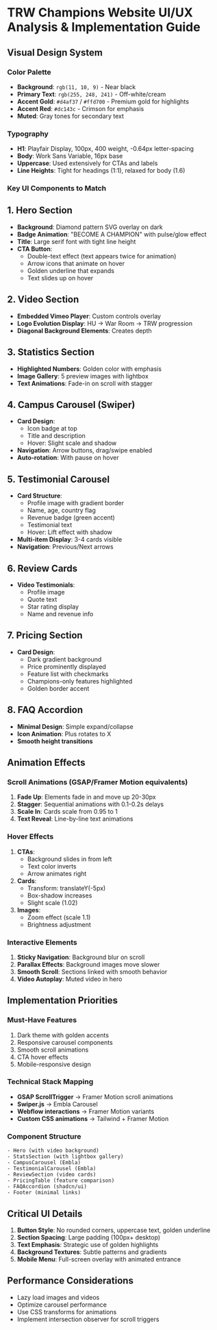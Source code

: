 # TRW Champions Website UI/UX Analysis & Implementation Guide

## Visual Design System

### Color Palette
- **Background**: `rgb(11, 10, 9)` - Near black
- **Primary Text**: `rgb(255, 248, 241)` - Off-white/cream
- **Accent Gold**: `#d4af37` / `#ffd700` - Premium gold for highlights
- **Accent Red**: `#dc143c` - Crimson for emphasis
- **Muted**: Gray tones for secondary text

### Typography
- **H1**: Playfair Display, 100px, 400 weight, -0.64px letter-spacing
- **Body**: Work Sans Variable, 16px base
- **Uppercase**: Used extensively for CTAs and labels
- **Line Heights**: Tight for headings (1:1), relaxed for body (1.6)

### Key UI Components to Match

## 1. Hero Section
- **Background**: Diamond pattern SVG overlay on dark
- **Badge Animation**: "BECOME A CHAMPION" with pulse/glow effect
- **Title**: Large serif font with tight line height
- **CTA Button**: 
  - Double-text effect (text appears twice for animation)
  - Arrow icons that animate on hover
  - Golden underline that expands
  - Text slides up on hover

## 2. Video Section
- **Embedded Vimeo Player**: Custom controls overlay
- **Logo Evolution Display**: HU → War Room → TRW progression
- **Diagonal Background Elements**: Creates depth

## 3. Statistics Section
- **Highlighted Numbers**: Golden color with emphasis
- **Image Gallery**: 5 preview images with lightbox
- **Text Animations**: Fade-in on scroll with stagger

## 4. Campus Carousel (Swiper)
- **Card Design**: 
  - Icon badge at top
  - Title and description
  - Hover: Slight scale and shadow
- **Navigation**: Arrow buttons, drag/swipe enabled
- **Auto-rotation**: With pause on hover

## 5. Testimonial Carousel
- **Card Structure**:
  - Profile image with gradient border
  - Name, age, country flag
  - Revenue badge (green accent)
  - Testimonial text
  - Hover: Lift effect with shadow
- **Multi-item Display**: 3-4 cards visible
- **Navigation**: Previous/Next arrows

## 6. Review Cards
- **Video Testimonials**: 
  - Profile image
  - Quote text
  - Star rating display
  - Name and revenue info

## 7. Pricing Section
- **Card Design**:
  - Dark gradient background
  - Price prominently displayed
  - Feature list with checkmarks
  - Champions-only features highlighted
  - Golden border accent

## 8. FAQ Accordion
- **Minimal Design**: Simple expand/collapse
- **Icon Animation**: Plus rotates to X
- **Smooth height transitions**

## Animation Effects

### Scroll Animations (GSAP/Framer Motion equivalents)
1. **Fade Up**: Elements fade in and move up 20-30px
2. **Stagger**: Sequential animations with 0.1-0.2s delays
3. **Scale In**: Cards scale from 0.95 to 1
4. **Text Reveal**: Line-by-line text animations

### Hover Effects
1. **CTAs**: 
   - Background slides in from left
   - Text color inverts
   - Arrow animates right
2. **Cards**:
   - Transform: translateY(-5px)
   - Box-shadow increases
   - Slight scale (1.02)
3. **Images**:
   - Zoom effect (scale 1.1)
   - Brightness adjustment

### Interactive Elements
1. **Sticky Navigation**: Background blur on scroll
2. **Parallax Effects**: Background images move slower
3. **Smooth Scroll**: Sections linked with smooth behavior
4. **Video Autoplay**: Muted video in hero

## Implementation Priorities

### Must-Have Features
1. Dark theme with golden accents
2. Responsive carousel components
3. Smooth scroll animations
4. CTA hover effects
5. Mobile-responsive design

### Technical Stack Mapping
- **GSAP ScrollTrigger** → Framer Motion scroll animations
- **Swiper.js** → Embla Carousel
- **Webflow interactions** → Framer Motion variants
- **Custom CSS animations** → Tailwind + Framer Motion

### Component Structure
```
- Hero (with video background)
- StatsSection (with lightbox gallery)
- CampusCarousel (Embla)
- TestimonialCarousel (Embla)
- ReviewSection (video cards)
- PricingTable (feature comparison)
- FAQAccordion (shadcn/ui)
- Footer (minimal links)
```

## Critical UI Details

1. **Button Style**: No rounded corners, uppercase text, golden underline
2. **Section Spacing**: Large padding (100px+ desktop)
3. **Text Emphasis**: Strategic use of golden highlights
4. **Background Textures**: Subtle patterns and gradients
5. **Mobile Menu**: Full-screen overlay with animated entrance

## Performance Considerations
- Lazy load images and videos
- Optimize carousel performance
- Use CSS transforms for animations
- Implement intersection observer for scroll triggers